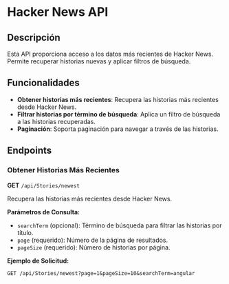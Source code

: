 # Hacker News API

## Descripción

Esta API proporciona acceso a los datos más recientes de Hacker News. Permite recuperar historias nuevas y aplicar filtros de búsqueda.

## Funcionalidades

- **Obtener historias más recientes**: Recupera las historias más recientes desde Hacker News.
- **Filtrar historias por término de búsqueda**: Aplica un filtro de búsqueda a las historias recuperadas.
- **Paginación**: Soporta paginación para navegar a través de las historias.

## Endpoints

### Obtener Historias Más Recientes

**GET** `/api/Stories/newest`

Recupera las historias más recientes desde Hacker News.

**Parámetros de Consulta:**

- `searchTerm` (opcional): Término de búsqueda para filtrar las historias por título.
- `page` (requerido): Número de la página de resultados.
- `pageSize` (requerido): Número de historias por página.

**Ejemplo de Solicitud:**

```http
GET /api/Stories/newest?page=1&pageSize=10&searchTerm=angular
